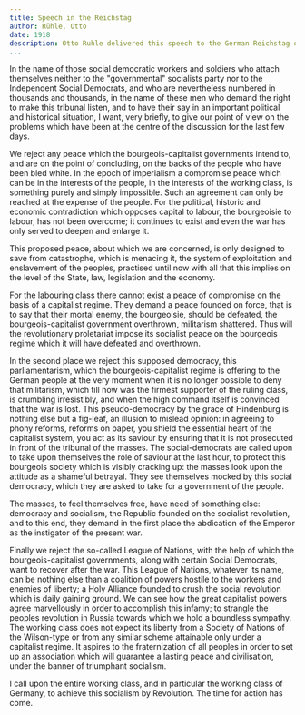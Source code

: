 ```yaml
---
title: Speech in the Reichstag
author: Rühle, Otto
date: 1918
description: Otto Ruhle delivered this speech to the German Reichstag on 25 October 1918. In it, he denounced the Kaiser, the German military, parliament, and -- prophetically -- the Social Democrats. Taken from <https://www.marxists.org/archive/ruhle/1918/ruhle01.htm>
...
```


In the name of those social democratic workers and soldiers who attach themselves neither to the "governmental" socialists party nor to the Independent Social Democrats, and who are nevertheless numbered in thousands and thousands, in the name of these men who demand the right to make this tribunal listen, and to have their say in an important political and historical situation, I want, very briefly, to give our point of view on the problems which have been at the centre of the discussion for the last few days.

We reject any peace which the bourgeois-capitalist governments intend to, and are on the point of concluding, on the backs of the people who have been bled white. In the epoch of imperialism a compromise peace which can be in the interests of the people, in the interests of the working class, is something purely and simply impossible. Such an agreement can only be reached at the expense of the people. For the political, historic and economic contradiction which opposes capital to labour, the bourgeoisie to labour, has not been overcome; it continues to exist and even the war has only served to deepen and enlarge it.

This proposed peace, about which we are concerned, is only designed to save from catastrophe, which is menacing it, the system of exploitation and enslavement of the peoples, practised until now with all that this implies on the level of the State, law, legislation and the economy.

For the labouring class there cannot exist a peace of compromise on the basis of a capitalist regime. They demand a peace founded on force, that is to say that their mortal enemy, the bourgeoisie, should be defeated, the bourgeois-capitalist government overthrown, militarism shattered. Thus will the revolutionary proletariat impose its socialist peace on the bourgeois regime which it will have defeated and overthrown.

In the second place we reject this supposed democracy, this parliamentarism, which the bourgeois-capitalist regime is offering to the German people at the very moment when it is no longer possible to deny that militarism, which till now was the firmest supporter of the ruling class, is crumbling irresistibly, and when the high command itself is convinced that the war is lost. This pseudo-democracy by the grace of Hindenburg is nothing else but a fig-leaf, an illusion to mislead opinion: in agreeing to phony reforms, reforms on paper, you shield the essential heart of the capitalist system, you act as its saviour by ensuring that it is not prosecuted in front of the tribunal of the masses. The social-democrats are called upon to take upon themselves the role of saviour at the last hour, to protect this bourgeois society which is visibly cracking up: the masses look upon the attitude as a shameful betrayal. They see themselves mocked by this social democracy, which they are asked to take for a government of the people.

The masses, to feel themselves free, have need of something else: democracy and socialism, the Republic founded on the socialist revolution, and to this end, they demand in the first place the abdication of the Emperor as the instigator of the present war.

Finally we reject the so-called League of Nations, with the help of which the bourgeois-capitalist governments, along with certain Social Democrats, want to recover after the war. This League of Nations, whatever its name, can be nothing else than a coalition of powers hostile to the workers and enemies of liberty; a Holy Alliance founded to crush the social revolution which is daily gaining ground. We can see how the great capitalist powers agree marvellously in order to accomplish this infamy; to strangle the peoples revolution in Russia towards which we hold a boundless sympathy. The working class does not expect its liberty from a Society of Nations of the Wilson-type or from any similar scheme attainable only under a capitalist regime. It aspires to the fraternization of all peoples in order to set up an association which will guarantee a lasting peace and civilisation, under the banner of triumphant socialism.

I call upon the entire working class, and in particular the working class of Germany, to achieve this socialism by Revolution. The time for action has come.
